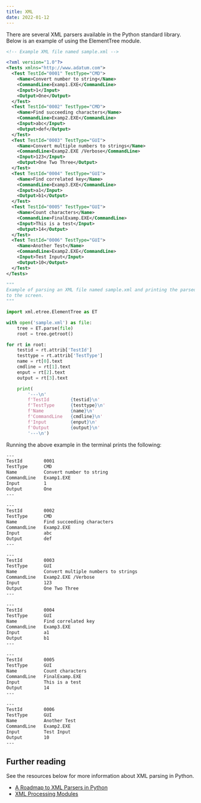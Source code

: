 ```yaml
---
title: XML
date: 2022-01-12
---
```


There are several XML parsers available in the Python standard library. Below is an example of using the ElementTree module.

```xml
<!-- Example XML file named sample.xml -->

<?xml version="1.0"?>
<Tests xmlns="http://www.adatum.com">
  <Test TestId="0001" TestType="CMD">
    <Name>Convert number to string</Name>
    <CommandLine>Examp1.EXE</CommandLine>
    <Input>1</Input>
    <Output>One</Output>
  </Test>
  <Test TestId="0002" TestType="CMD">
    <Name>Find succeeding characters</Name>
    <CommandLine>Examp2.EXE</CommandLine>
    <Input>abc</Input>
    <Output>def</Output>
  </Test>
  <Test TestId="0003" TestType="GUI">
    <Name>Convert multiple numbers to strings</Name>
    <CommandLine>Examp2.EXE /Verbose</CommandLine>
    <Input>123</Input>
    <Output>One Two Three</Output>
  </Test>
  <Test TestId="0004" TestType="GUI">
    <Name>Find correlated key</Name>
    <CommandLine>Examp3.EXE</CommandLine>
    <Input>a1</Input>
    <Output>b1</Output>
  </Test>
  <Test TestId="0005" TestType="GUI">
    <Name>Count characters</Name>
    <CommandLine>FinalExamp.EXE</CommandLine>
    <Input>This is a test</Input>
    <Output>14</Output>
  </Test>
  <Test TestId="0006" TestType="GUI">
    <Name>Another Test</Name>
    <CommandLine>Examp2.EXE</CommandLine>
    <Input>Test Input</Input>
    <Output>10</Output>
  </Test>
</Tests>
```

```python
"""
Example of parsing an XML file named sample.xml and printing the parsed data
to the screen.
"""

import xml.etree.ElementTree as ET

with open('sample.xml') as file:
    tree = ET.parse(file)
    root = tree.getroot()

for rt in root:
    testid = rt.attrib['TestId']
    testtype = rt.attrib['TestType']
    name = rt[0].text
    cmdline = rt[1].text
    enput = rt[2].text
    output = rt[3].text

    print(
        '---\n'
        f'TestId        {testid}\n'
        f'TestType      {testtype}\n'
        f'Name          {name}\n'
        f'CommandLine   {cmdline}\n'
        f'Input         {enput}\n'
        f'Output        {output}\n'
        '---\n')
```

Running the above example in the terminal prints the following:

```txt
---
TestId        0001
TestType      CMD
Name          Convert number to string
CommandLine   Examp1.EXE
Input         1
Output        One
---

---
TestId        0002
TestType      CMD
Name          Find succeeding characters
CommandLine   Examp2.EXE
Input         abc
Output        def
---

---
TestId        0003
TestType      GUI
Name          Convert multiple numbers to strings
CommandLine   Examp2.EXE /Verbose
Input         123
Output        One Two Three
---

---
TestId        0004
TestType      GUI
Name          Find correlated key
CommandLine   Examp3.EXE
Input         a1
Output        b1
---

---
TestId        0005
TestType      GUI
Name          Count characters
CommandLine   FinalExamp.EXE
Input         This is a test
Output        14
---

---
TestId        0006
TestType      GUI
Name          Another Test
CommandLine   Examp2.EXE
Input         Test Input
Output        10
---
```

## Further reading

See the resources below for more information about XML parsing in Python.

- [A Roadmap to XML Parsers in Python](https://realpython.com/python-xml-parser/#choose-the-right-xml-parsing-model)
- [XML Processing Modules](https://docs.python.org/3/library/xml.html)
